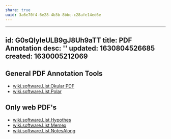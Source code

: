 ```yaml
---
share: true
uuid: 3a6e70f4-6e28-4b3b-8bbc-c28afe14ed6e
---
```

---
id: G0sQIyleULB9gJ8Uh9aTT
title: PDF Annotation
desc: ''
updated: 1630804526685
created: 1630005212069
---

## General PDF Annotation Tools

* [wiki.software.List.Okular PDF](/undefined)
* [wiki.software.List.Polar](/undefined)

## Only web PDF's

* [wiki.software.List.Hypothes](/undefined)
* [wiki.software.List.Memex](/undefined)
* [wiki.software.List.NotesAlong](/undefined)
